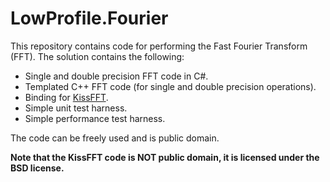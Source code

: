 LowProfile.Fourier
==================

This repository contains code for performing the Fast Fourier Transform (FFT). The solution contains the following:

* Single and double precision FFT code in C#.
* Templated C++ FFT code (for single and double precision operations).
* Binding for [KissFFT](http://kissfft.sourceforge.net/).
* Simple unit test harness.
* Simple performance test harness.

The code can be freely used and is public domain.

**Note that the KissFFT code is NOT public domain, it is licensed under the BSD license.**